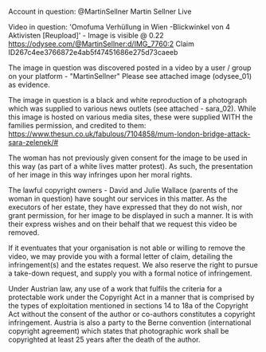 Account in question:
@MartinSellner
Martin Sellner Live

Video in question: 'Omofuma Verhüllung in Wien -Blickwinkel von 4 Aktivisten [Reupload]' - Image is visible @ 0.22
https://odysee.com/@MartinSellner:d/IMG_7760:2
Claim ID267c4ee3766872e4ab5f47451686e275d73caeeb


The image in question was discovered posted in a video by a user / group on your platform - "MartinSellner"
Please see attached image (odysee_01) as evidence.


The image in question is a black and white reproduction of a photograph which was supplied to various news outlets (see attached - sara_02).
While this image is hosted on various media sites, these were supplied WITH the families permission, and credited to them:
https://www.thesun.co.uk/fabulous/7104858/mum-london-bridge-attack-sara-zelenek/#

The woman has not previously given consent for the image to be used in this way (as part of a white lives matter protest).
As such, the presentation of her image in this way infringes upon her moral rights.

The lawful copyright owners - David and Julie Wallace (parents of the woman in question) have sought our services in this matter.
As the executors of her estate, they have expressed that they do not wish, nor grant permission, for her image to be displayed in such a manner.
It is with their express wishes and on their behalf that we request this video be removed.

If it eventuates that your organisation is not able or willing to remove the video, we may provide you with a formal letter of claim, detailing the infringement(s) and the estates request. We also reserve the right to pursue a take-down request, and supply you with a formal notice of infringement.

Under Austrian law, any use of a work that fulfils the criteria for a protectable work under the Copyright Act in a manner that is comprised by the types of exploitation mentioned in sections 14 to 18a of the Copyright Act without the consent of the author or co-authors constitutes a copyright infringement.
Austria is also a party to the Berne convention (international copyright agreement) which states that photographic work shall be copyrighted at least 25 years after the death of the author.
